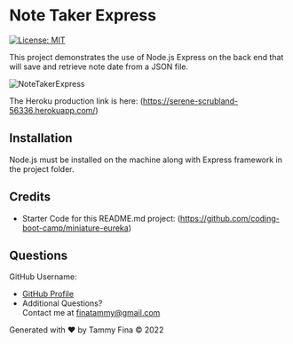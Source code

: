 # Note Taker Express
[![License: MIT](https://img.shields.io/badge/License-MIT-yellow.svg)](https://opensource.org/licenses/MIT)

This project demonstrates the use of Node.js Express on the back end that will save and retrieve note date from a JSON file.   


[Repository for this Project]: (https://github.com/trfina/notetaker-express)

![NoteTakerExpress](https://user-images.githubusercontent.com/12851682/150661979-1b8a0293-4af5-442b-97ae-1bf9b906efc4.png)

The Heroku production link is here: (https://serene-scrubland-56336.herokuapp.com/)

## Installation
Node.js must be installed on the machine along with Express framework in the project folder.

## Credits
- Starter Code for this README.md project:
(https://github.com/coding-boot-camp/miniature-eureka)

## Questions

GitHub Username:
- [GitHub Profile](https://github.com/trfina)
- Additional Questions?  
Contact me at finatammy@gmail.com

Generated with ❤️ by Tammy Fina © 2022
